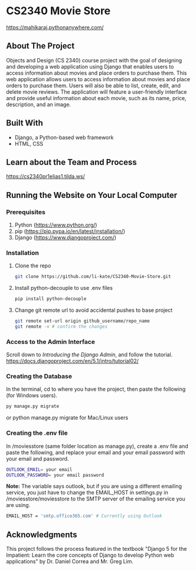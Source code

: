 # CS2340 Movie Store
https://mahikaraj.pythonanywhere.com/ 

## About The Project
Objects and Design (CS 2340) course project with the goal of designing and developing a web application using Django that enables users to access information about movies and place orders to purchase them. This web application allows users to access information about movies and place orders to purchase them. Users will also be able to list, create, edit, and delete movie reviews. The application will feature a user-friendly interface and provide useful information about each movie, such as its name, price, description, and an image.

## Built With
- Django, a Python-based web framework
- HTML, CSS

## Learn about the Team and Process
https://cs2340pr1elias1.tilda.ws/

## Running the Website on Your Local Computer
### Prerequisites
1. Python (https://www.python.org/)
2. pip (https://pip.pypa.io/en/latest/installation/)
3. Django (https://www.djangoproject.com/)
   
### Installation
1. Clone the repo
   ```sh
   git clone https://github.com/li-kate/CS2340-Movie-Store.git
   ```
2. Install python-decouple to use .env files
   ```sh
   pip install python-decouple
   ```
3. Change git remote url to avoid accidental pushes to base project
   ```sh
   git remote set-url origin github_username/repo_name
   git remote -v # confirm the changes
   ```

### Access to the Admin Interface
Scroll down to *Introducing the Django Admin*, and follow the tutorial.
https://docs.djangoproject.com/en/5.1/intro/tutorial02/

### Creating the Database
In the terminal, cd to where you have the project, then paste the following (for Windows users).
   ```sh
   py manage.py migrate
   ```
or python manage.py migrate for Mac/Linux users

### Creating the .env file
In /moviesstore (same folder location as manage.py), create a .env file and paste the following, and replace your email and your email password with your email and password.
   ```sh
  OUTLOOK_EMAIL= your email
  OUTLOOK_PASSWORD= your email password
   ```
**Note:** The variable says outlook, but if you are using a different emailing service, you just have to change the EMAIL_HOST in settings.py in /moviesstore/moviesstore to the SMTP server of the emailing service you are using.
   ```sh
  EMAIL_HOST = 'smtp.office365.com' # Currently using Outlook
   ```

## Acknowledgments
This project follows the process featured in the textbook "Django 5 for the Impatient: Learn the core concepts of Django to develop Python web applications" by Dr. Daniel Correa and Mr. Greg Lim.
